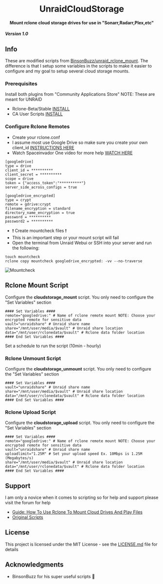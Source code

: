 <center>
<h1 align="center">UnraidCloudStorage</h1>
<h4 align="center">Mount rclone cloud storage drives for use in "Sonarr,Radarr,Plex,etc"</h4>
<h5 align="left"><strong>Version 1.0</strong>
</center>

## Info

These are modified scripts from [BinsonBuzz/unraid_rclone_mount](https://github.com/BinsonBuzz/unraid_rclone_mount). The difference is that I setup some variables in the scripts to make it easier to configure and my goal to setup several cloud storage mounts.

### Prerequisites

Install both plugins from "Community Applications Store"
NOTE: These are meant for UNRAID
- Rclone-Beta/Stable [INSTALL](https://forums.unraid.net/topic/51633-plugin-rclone/)
- CA User Scripts [INSTALL](https://forums.unraid.net/topic/48286-plugin-ca-user-scripts/)

### Configure Rclone Remotes

- Create your rclone.conf
- I assume most use Google Drive so make sure you create your own client_id [INSTRUCTIONS HERE](https://rclone.org/drive/#making-your-own-client-id)
- Watch Spaceinvador One video for more help [WATCH HERE](https://youtu.be/-b9Ow2iX2DQ)

```
[googledrive]
type = drive
client_id = **********
client_secret = **********
scope = drive
token = {"access_token":"**********"}
server_side_across_configs = true

[googledrive_encrypted]
type = crypt
remote = gdrive:crypt
filename_encryption = standard
directory_name_encryption = true
password = **********
password2 = **********
```

- :heavy_exclamation_mark: Create mountcheck files :heavy_exclamation_mark:
- This is an important step or your mount script will fail
- Open the terminal from Unraid Webui or SSH into your server and run the following:


```
touch mountcheck
rclone copy mountcheck googledrive_encrypted: -vv --no-traverse
```

![Mountcheck](screenshots/dashboard.png)

## Rclone Mount Script

Configure the <strong>cloudstorage_mount</strong> script. You only need to configure the "Set Variables" section

```
#### Set Variables ####
remote="googledrive:" # Name of rclone remote mount NOTE: Choose your encrypted remote for sensitive data
vault="unraidshare" # Unraid share name
share="/mnt/user/media/$vault" # Unraid share location
data="/mnt/user/rclonedata/$vault" # Rclone data folder location
#### End Set Variables ####
```
Set a schedule to run the script (10min - hourly)

### Rclone Unmount Script

Configure the <strong>cloudstorage_unmount</strong> script. You only need to configure the "Set Variables" section

```
#### Set Variables ####
vault="unraidshare" # Unraid share name
share="/mnt/user/media/$vault" # Unraid share location
data="/mnt/user/rclonedata/$vault" # Rclone data folder location
#### End Set Variables ####
```

### Rclone Upload Script

Configure the <strong>cloudstorage_upload</strong> script. You only need to configure the "Set Variables" section

```
#### Set Variables ####
remote="googledrive:" # Name of rclone remote mount NOTE: Choose your encrypted remote for sensitive data
vault="unraidshare" # Unraid share name
uploadlimit="1.25M" # Set your upload speed Ex. 10Mbps is 1.25M (Megabytes/s)
share="/mnt/user/media/$vault" # Unraid share location
data="/mnt/user/rclonedata/$vault" # Rclone data folder location
#### End Set Variables ####
```

## Support

I am only a novice when it comes to scripting so for help and support please visit the forum for help

- [Guide: How To Use Rclone To Mount Cloud Drives And Play Files](https://forums.unraid.net/topic/75436-guide-how-to-use-rclone-to-mount-cloud-drives-and-play-files/)
- [Original Scripts](https://github.com/BinsonBuzz/unraid_rclone_mount)

## License

This project is licensed under the MIT License - see the [LICENSE.md](LICENSE.md) file for details

## Acknowledgments

* BinsonBuzz for his super useful scripts :clap:
